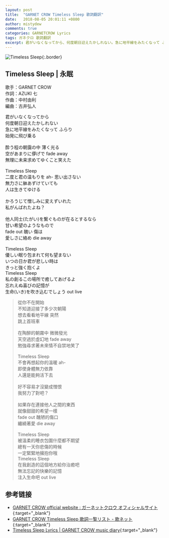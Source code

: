 ```yaml
---
layout: post
title:  "GARNET CROW Timeless Sleep 歌詞翻訳"
date:   2018-08-05 20:01:11 +0800
author: mistydew
comments: true
categories: GARNETCROW Lyrics
tags: ガネクロ 歌詞翻訳
excerpt: 君がいなくなってから、何度朝日迎えたかしれない。急に地平線をみたくなって ふらり、始発に飛び乗る。
---
```

![Timeless Sleep](https://raw.githubusercontent.com/mistydew/gc2/master/cover/single/SG09_Timeless%20Sleep.jpg){:.border}

## Timeless Sleep | 永眠

歌手：GARNET CROW<br>
作詞：AZUKI 七<br>
作曲：中村由利<br>
編曲：古井弘人

<div class="lyric-original">
<p>
君がいなくなってから<br>
何度朝日迎えたかしれない<br>
急に地平線をみたくなって ふらり<br>
始発に飛び乗る<br>
<br>
酔う程の朝靄の中 薄く光る<br>
空があまりに儚げで fade away<br>
無理に未来求めてゆくこと笑えた<br>
<br>
Timeless Sleep<br>
二度と君の温もりを ah- 思い出さない<br>
無力さに躰あずけていても<br>
人は生きてゆける<br>
<br>
かろうじて憎しみに変えずいれた<br>
私がんばれたよね？<br>
<br>
他人同士(たがい)を繋ぐものが在るとするなら<br>
甘い希望のようなもので<br>
fade out 醜い 傷は<br>
愛しさに絡め die away<br>
<br>
Timeless Sleep<br>
優しい眠り包まれて何も望まない<br>
いつの日か君が悲しい時は<br>
きっと強く抱くよ<br>
Timeless Sleep<br>
私の創るこの場所で癒してあげるよ<br>
忘れえぬ喜びの記憶が<br>
生命(いき)を吹き込むでしょう out live
</p>
</div>

<div class="lyric-translation">
<blockquote>
從你不在開始<br>
不知道迎接了多少次朝陽<br>
想去看看地平線 突然<br>
跳上首班車<br>
<br>
在陶醉的朝霧中 微微發光<br>
天空過於虛幻地 fade away<br>
勉強尋求著未來情不自禁地笑了<br>
<br>
Timeless Sleep<br>
不會再想起你的溫暖 ah-<br>
即使身體無力依靠<br>
人還是能夠活下去<br>
<br>
好不容易才沒變成憎恨<br>
我努力了對吧？<br>
<br>
如果存在連接他人之間的東西<br>
就像甜甜的希望一樣<br>
fade out 醜陋的傷口<br>
纏繞著愛 die away<br>
<br>
Timeless Sleep<br>
被溫柔的睡衣包圍什麼都不期望<br>
總有一天你悲傷的時候<br>
一定緊緊地擁抱你哦<br>
Timeless Sleep<br>
在我創造的這個地方給你治癒吧<br>
無法忘記的快樂的記憶<br>
注入生命吧 out live
</blockquote>
</div>

## 参考链接

* [GARNET CROW official website : ガーネットクロウ オフィシャルサイト](http://www.garnetcrow.com){:target="_blank"}
* [GARNET CROW Timeless Sleep 歌詞一覧リスト - 歌ネット](https://www.uta-net.com/song/20123){:target="_blank"}
* [Timeless Sleep Lyrics \| GARNET CROW music diary](https://mistydew.github.io/gc/lyrics/original/Timeless%20Sleep.html){:target="_blank"}
